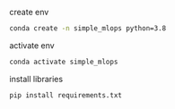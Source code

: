 create env

```bash
conda create -n simple_mlops python=3.8
```

activate env

```bash
conda activate simple_mlops
```

install libraries

```bash
pip install requirements.txt
```
